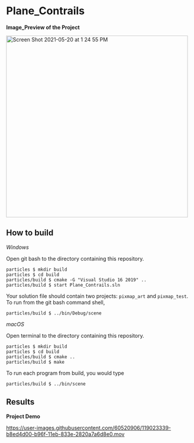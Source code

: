 # Plane_Contrails

**Image_Preview of the Project**

<img width="491" alt="Screen Shot 2021-05-20 at 1 24 55 PM" src="https://user-images.githubusercontent.com/60520906/119022634-dec62200-b96e-11eb-89c6-13de7d2285bc.png">

## How to build

*Windows*

Open git bash to the directory containing this repository.

```
particles $ mkdir build
particles $ cd build
particles/build $ cmake -G "Visual Studio 16 2019" ..
particles/build $ start Plane_Contrails.sln
```

Your solution file should contain two projects: `pixmap_art` and `pixmap_test`.
To run from the git bash command shell, 

```
particles/build $ ../bin/Debug/scene
```

*macOS*

Open terminal to the directory containing this repository.

```
particles $ mkdir build
particles $ cd build
particles/build $ cmake ..
particles/build $ make
```

To run each program from build, you would type

```
particles/build $ ../bin/scene
```

## Results

**Project Demo** 

https://user-images.githubusercontent.com/60520906/119023339-b8ed4d00-b96f-11eb-833e-2820a7a6d8e0.mov

